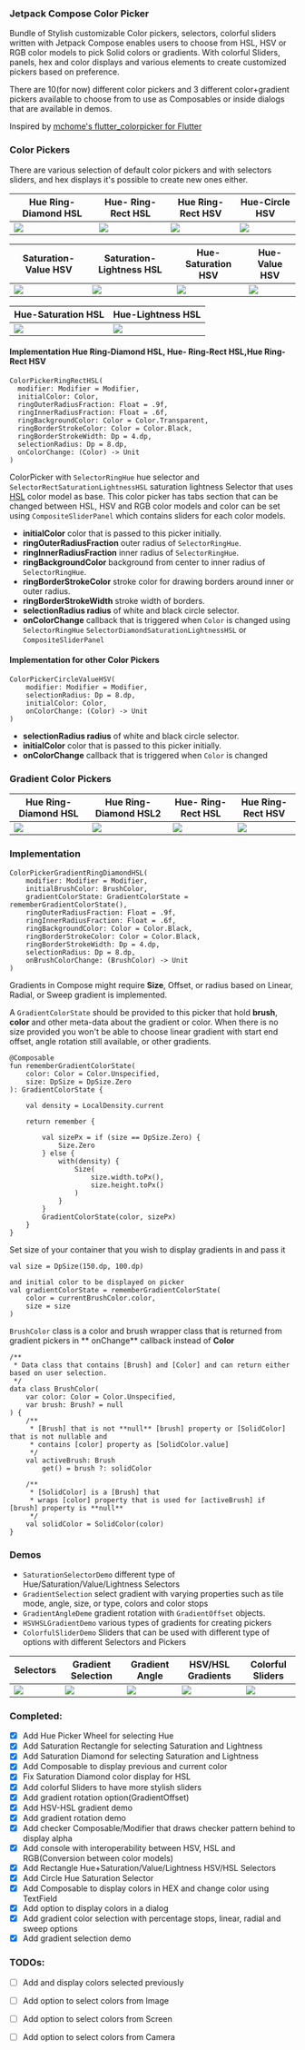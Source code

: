 ### Jetpack Compose Color Picker

Bundle of Stylish customizable Color pickers, selectors, colorful sliders written with Jetpack
Compose enables users to choose from HSL, HSV or RGB color models to pick Solid colors or gradients.
With colorful Sliders, panels, hex and color displays and various elements to create customized
pickers based on preference.

There are 10(for now) different color pickers and 3 different color+gradient pickers available to
choose from to use as Composables or inside dialogs that are available in demos.

Inspired
by [mchome's flutter_colorpicker  for Flutter](https://github.com/mchome/flutter_colorpicker)

### Color Pickers

There are various selection of default color pickers and with selectors sliders, and hex displays
it's possible to create new ones either.

| Hue Ring-Diamond HSL | Hue- Ring-Rect HSL | Hue Ring-Rect HSV| Hue-Circle HSV|
| ----------|-----------| -----------| -----------|
| <img src="./screenshots/colorpicker/cp_ring_diamond_hsl.png"/> | <img src="./screenshots/colorpicker/cp_ring_rect_hsl.png"/> | <img src="./screenshots/colorpicker/cp_ring_rect_hsv.png"/> |  <img src="./screenshots/colorpicker/cp_circle_hue_saturation_hsv.png"/> |

| Saturation-Value HSV | Saturation-Lightness HSL | Hue-Saturation HSV | Hue-Value HSV  |
| ----------|-----------| -----------| -----------|
| <img src="./screenshots/colorpicker/cp_rect_saturation_value_hsv.png"/> | <img src="./screenshots/colorpicker/cp_rect_saturation_lightness_hsl.png"/> | <img src="./screenshots/colorpicker/cp_rect_hue_saturation_hsv.png"/> |  <img src="./screenshots/colorpicker/cp_rect_hue_value_hsv.png"/> |

| Hue-Saturation HSL     | Hue-Lightness HSL   | 
| ----------|-----------|
| <img src="./screenshots/colorpicker/cp_rect_hue_saturation_hsl.png"/> | <img src="./screenshots/colorpicker/cp_rect_hue_lightness_hsl.png"/> |

#### Implementation Hue Ring-Diamond HSL, Hue- Ring-Rect HSL,Hue Ring-Rect HSV

```
ColorPickerRingRectHSL(
  modifier: Modifier = Modifier,
  initialColor: Color,
  ringOuterRadiusFraction: Float = .9f,
  ringInnerRadiusFraction: Float = .6f,
  ringBackgroundColor: Color = Color.Transparent,
  ringBorderStrokeColor: Color = Color.Black,
  ringBorderStrokeWidth: Dp = 4.dp,
  selectionRadius: Dp = 8.dp,
  onColorChange: (Color) -> Unit
) 
```

ColorPicker with `SelectorRingHue` hue selector and `SelectorRectSaturationLightnessHSL`  saturation
lightness Selector that uses [HSL](https://en.wikipedia.org/wiki/HSL_and_HSV) color model as base.
This color picker has tabs section that can be changed between HSL, HSV and RGB color models and
color can be set using `CompositeSliderPanel` which contains sliders for each color models.

* **initialColor** color that is passed to this picker initially.
* **ringOuterRadiusFraction** outer radius of `SelectorRingHue`.
* **ringInnerRadiusFraction** inner radius of `SelectorRingHue`.
* **ringBackgroundColor** background from center to inner radius of `SelectorRingHue`.
* **ringBorderStrokeColor** stroke color for drawing borders around inner or outer radius.
* **ringBorderStrokeWidth** stroke width of borders.
* **selectionRadius radius** of white and black circle selector.
* **onColorChange** callback that is triggered when `Color` is changed
  using `SelectorRingHue` `SelectorDiamondSaturationLightnessHSL` or `CompositeSliderPanel`

#### Implementation for other Color Pickers

```
ColorPickerCircleValueHSV(
    modifier: Modifier = Modifier,
    selectionRadius: Dp = 8.dp,
    initialColor: Color,
    onColorChange: (Color) -> Unit
)
```

* **selectionRadius radius** of white and black circle selector.
* **initialColor** color that is passed to this picker initially.
* **onColorChange** callback that is triggered when `Color` is changed

### Gradient Color Pickers

| Hue Ring-Diamond HSL | Hue Ring-Diamond HSL2 | Hue- Ring-Rect HSL | Hue Ring-Rect HSV|
| ----------|-----------| -----------| -----------|
| <img src="./screenshots/colorpicker/cp_gradient_diamond_hsl.png"/> | <img src="./screenshots/colorpicker/cp_gradient_diamond_hsl2.png"/> | <img src="./screenshots/colorpicker/cp_gradient_rect_hsl.png"/> |  <img src="./screenshots/colorpicker/cp_gradient_rect_hsv.png"/> |

### Implementation

```
ColorPickerGradientRingDiamondHSL(
    modifier: Modifier = Modifier,
    initialBrushColor: BrushColor,
    gradientColorState: GradientColorState = rememberGradientColorState(),
    ringOuterRadiusFraction: Float = .9f,
    ringInnerRadiusFraction: Float = .6f,
    ringBackgroundColor: Color = Color.Black,
    ringBorderStrokeColor: Color = Color.Black,
    ringBorderStrokeWidth: Dp = 4.dp,
    selectionRadius: Dp = 8.dp,
    onBrushColorChange: (BrushColor) -> Unit
)
```

Gradients in Compose might require **Size**, Offset, or radius based on Linear, Radial, or Sweep
gradient is implemented.

A `GradientColorState` should be provided to this picker that hold **brush**, **color** and other
meta-data about the gradient or color. When there is no size provided you won't be able to choose
linear gradient with start end offset, angle rotation still available, or other gradients.

```
@Composable
fun rememberGradientColorState(
    color: Color = Color.Unspecified,
    size: DpSize = DpSize.Zero
): GradientColorState {

    val density = LocalDensity.current

    return remember {

        val sizePx = if (size == DpSize.Zero) {
            Size.Zero
        } else {
            with(density) {
                Size(
                    size.width.toPx(),
                    size.height.toPx()
                )
            }
        }
        GradientColorState(color, sizePx)
    }
}
```

Set size of your container that you wish to display gradients in and pass it

```
val size = DpSize(150.dp, 100.dp)

and initial color to be displayed on picker
val gradientColorState = rememberGradientColorState(
    color = currentBrushColor.color,
    size = size
)
```

`BrushColor` class is a color and brush wrapper class that is returned from gradient pickers in **
onChange** callback instead of **Color**

```
/**
 * Data class that contains [Brush] and [Color] and can return either based on user selection.
 */
data class BrushColor(
    var color: Color = Color.Unspecified,
    var brush: Brush? = null
) {
    /**
     * [Brush] that is not **null** [brush] property or [SolidColor] that is not nullable and
     * contains [color] property as [SolidColor.value]
     */
    val activeBrush: Brush
        get() = brush ?: solidColor

    /**
     * [SolidColor] is a [Brush] that
     * wraps [color] property that is used for [activeBrush] if [brush] property is **null**
     */
    val solidColor = SolidColor(color)
}
```

### Demos

* `SaturationSelectorDemo`  different type of Hue/Saturation/Value/Lightness Selectors
* `GradientSelection`  select gradient with varying properties such as tile mode, angle, size, or
  type, colors and color stops
* `GradientAngleDeme` gradient rotation with `GradientOffset` objects.
* `HSVHSLGradientDemo` various types of gradients for creating pickers
* `ColorfulSliderDemo` Sliders that can be used with different type of options with different
  Selectors and Pickers

| Selectors      | Gradient Selection   |Gradient Angle   | HSV/HSL Gradients| Colorful Sliders |
| ----------|-----------|-----------| -----------| -----------|
| <img src="./screenshots/saturation.gif"/> | <img src="./screenshots/gradient_selection.gif"/> | <img src="./screenshots/gradient_angle.gif"/> |  <img src="./screenshots/hsv_hsl_gradient.gif"/> | <img src="./screenshots/colorful_sliders.gif"/> |

### Completed:

- [x] Add Hue Picker Wheel for selecting Hue
- [x] Add Saturation Rectangle for selecting Saturation and Lightness
- [x] Add Saturation Diamond for selecting Saturation and Lightness
- [x] Add Composable to display previous and current color
- [x] Fix Saturation Diamond color display for HSL
- [x] Add colorful Sliders to have more stylish sliders
- [x] Add gradient rotation option(GradientOffset)
- [x] Add HSV-HSL gradient demo
- [x] Add gradient rotation demo
- [x] Add checker Composable/Modifier that draws checker pattern behind to display alpha
- [x] Add console with interoperability between HSV, HSL and RGB(Conversion between color models)
- [x] Add Rectangle Hue+Saturation/Value/Lightness HSV/HSL Selectors
- [x] Add Circle Hue Saturation Selector
- [x] Add Composable to display colors in HEX and change color using TextField
- [x] Add option to display colors in a dialog
- [x] Add gradient color selection with percentage stops, linear, radial and sweep options
- [x] Add gradient selection demo

### TODOs:

- [ ] Add and display colors selected previously
- [ ] Add option to select colors from Image
- [ ] Add option to select colors from Screen
- [ ] Add option to select colors from Camera
  
